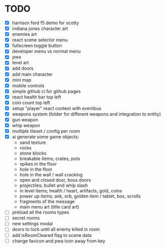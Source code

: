 # TODO

- [x] harrison ford f5 demo for scotty
- [x] indiana jones character art
- [x] enemies art
- [x] react scene selector menu
- [x] fullscreen toggle button
- [x] developer menu vs normal menu
- [x] pwa
- [x] level art
- [x] add doors
- [x] add main character
- [x] mini map
- [x] mobile controls
- [x] simple github ci for github pages
- [x] react health bar top left
- [x] coin count top left
- [x] setup "player" react context with eventbus
- [x] weapons system (folder for different weapons and integration to entity)
- [x] gun weapon
- [x] whip weapon
- [x] multiple tileset / config per room
- [x] ai generate some game objects:
  - sand texture
  - rocks
  - stone blocks
  - breakable items; crates, pots
  - spikes in the floor
  - hole in the floor
  - hole in the wall / wall cracking
  - open and closed door, boss doors
  - projectiles; bullet and whip slash
  - in level items; health / heart, artifacts, gold, coins
  - power up items; ank, orb, golden item / tablet, box, scrolls
  - fragments of the message
  - main menu art (title card art)
- [ ] preload all the rooms types
- [ ] secret rooms
- [ ] new settings modal
- [ ] doors to lock until all enemy killed in room
- [ ] add isRoomCleared flag to scene data
- [ ] change favicon and pwa icon away from key
